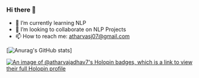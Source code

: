 ### Hi there 👋
<!--
**AtharvaJadhav7/AtharvaJadhav7** is a ✨ _special_ ✨ repository because its `README.md` (this file) appears on your GitHub profile.
- 🤔 I’m looking for help with ...
- 💬 Ask me about 
- 😄 Pronouns: ...
- ⚡ Fun fact: ...

Here are some ideas to get you started:
- 🔭 I’m currently working on [GPT-jobhunter](https://github.com/espin086/GPT-Jobhunter)
-->

- 🌱 I’m currently learning NLP
- 👯 I’m looking to collaborate on NLP Projects
- 📫 How to reach me: atharvasj07@gmail.com

[![Anurag's GitHub stats](https://github-readme-stats.vercel.app/api?username=AtharvaJadhav7)]
<!-- 
[![trophy](https://github-profile-trophy.vercel.app/?username=AtharvaJadhav7)](https://github.com/ryo-ma/github-profile-trophy)
 -->

 [![An image of @atharvajadhav7's Holopin badges, which is a link to view their full Holopin profile](https://holopin.me/atharvajadhav7)](https://holopin.io/@atharvajadhav7)
